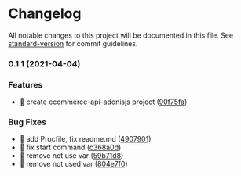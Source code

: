 # Changelog

All notable changes to this project will be documented in this file. See [standard-version](https://github.com/conventional-changelog/standard-version) for commit guidelines.

### 0.1.1 (2021-04-04)


### Features

* 🎸 create ecommerce-api-adonisjs project ([90f75fa](https://github.com/yeukfei02/ecommerce-api-adonisjs/commit/90f75fa2fd4410899fc8907508cd97eb2f95f639))


### Bug Fixes

* 🐛 add Procfile, fix readme.md ([4907901](https://github.com/yeukfei02/ecommerce-api-adonisjs/commit/490790148cf24eb16b73a205757ef5f54151131b))
* 🐛 fix start command ([c368a0d](https://github.com/yeukfei02/ecommerce-api-adonisjs/commit/c368a0d701971c0f080d2fd40c664fbc87cb0e77))
* 🐛 remove not use var ([59b71d8](https://github.com/yeukfei02/ecommerce-api-adonisjs/commit/59b71d8970070f2dd930b373e10664c46c44080d))
* 🐛 remove not used var ([804e7f0](https://github.com/yeukfei02/ecommerce-api-adonisjs/commit/804e7f0fddd8ea3298292c20d9d8dc63ea37ba5f))
